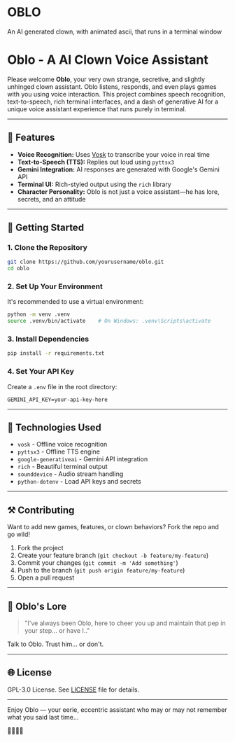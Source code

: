 # OBLO
An AI generated clown, with animated ascii, that runs in a terminal window

# Oblo - A AI Clown Voice Assistant

Please welcome **Oblo**, your very own strange, secretive, and slightly unhinged clown assistant. Oblo listens, responds, and even plays games with you using voice interaction. This project combines speech recognition, text-to-speech, rich terminal interfaces, and a dash of generative AI for a unique voice assistant experience that runs purely in terminal.

---

## 🔄 Features

- **Voice Recognition:** Uses [Vosk](https://alphacephei.com/vosk/) to transcribe your voice in real time
- **Text-to-Speech (TTS):** Replies out loud using `pyttsx3`
- **Gemini Integration:** AI responses are generated with Google's Gemini API
- **Terminal UI:** Rich-styled output using the `rich` library
- **Character Personality:** Oblo is not just a voice assistant—he has lore, secrets, and an attitude

---

## 🚀 Getting Started

### 1. Clone the Repository
```bash
git clone https://github.com/yourusername/oblo.git
cd oblo
```

### 2. Set Up Your Environment
It's recommended to use a virtual environment:
```bash
python -m venv .venv
source .venv/bin/activate    # On Windows: .venv\Scripts\activate
```

### 3. Install Dependencies
```bash
pip install -r requirements.txt
```

### 4. Set Your API Key
Create a `.env` file in the root directory:
```
GEMINI_API_KEY=your-api-key-here
```

---

## 🧩 Technologies Used
- `vosk` - Offline voice recognition
- `pyttsx3` - Offline TTS engine
- `google-generativeai` - Gemini API integration
- `rich` - Beautiful terminal output
- `sounddevice` - Audio stream handling
- `python-dotenv` - Load API keys and secrets

---

## ⚒️ Contributing
Want to add new games, features, or clown behaviors? Fork the repo and go wild!

1. Fork the project
2. Create your feature branch (`git checkout -b feature/my-feature`)
3. Commit your changes (`git commit -m 'Add something'`)
4. Push to the branch (`git push origin feature/my-feature`)
5. Open a pull request

---

## 🌈 Oblo's Lore
> "I've always been Oblo, here to cheer you up and maintain that pep in your step... or have I.."

Talk to Oblo. Trust him... or don't.

---

## 🌐 License
GPL-3.0 License. See [LICENSE](LICENSE) file for details.

---

Enjoy Oblo — your eerie, eccentric assistant who may or may not remember what you said last time...

🎈🎩🕵️‍♂️

